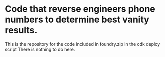 # Code that reverse engineers phone numbers to determine best vanity results.

This is the repository for the code included in foundry.zip in the cdk deploy script
There is nothing to do here.
